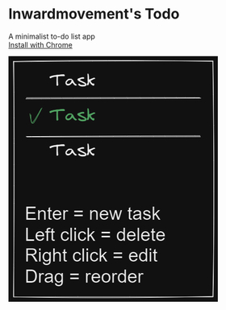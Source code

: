 # Inwardmovement's Todo
A minimalist to-do list app  
[Install with Chrome](https://support.google.com/chrome/answer/9658361)

![userguide](userguide.png)
